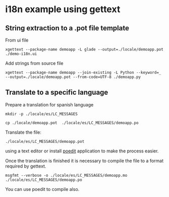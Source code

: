 # i18n example using gettext

## String extraction to a .pot file template

From ui file

    xgettext --package-name demoapp -L glade --output=./locale/demoapp.pot ./demo-i18n.ui

Add strings from source file

    xgettext --package-name demoapp --join-existing -L Python --keyword=_  --output=./locale/demoapp.pot --from-code=UTF-8 ./demoapp.py

## Translate to a specific language

Prepare a translation for spanish language

    mkdir -p ./locale/es/LC_MESSAGES

    cp ./locale/demoapp.pot  ./locale/es/LC_MESSAGES/demoapp.po

Translate the file:

    ./locale/es/LC_MESSAGES/demoapp.pot

using a text editor or install [poedit](https://poedit.net/) application to make the process easier.

Once the translation is finished it is necessary to compile the file to a format required by gettext.

    msgfmt --verbose -o ./locale/es/LC_MESSAGES/demoapp.mo ./locale/es/LC_MESSAGES/demoapp.po

You can use poedit to compile also.
